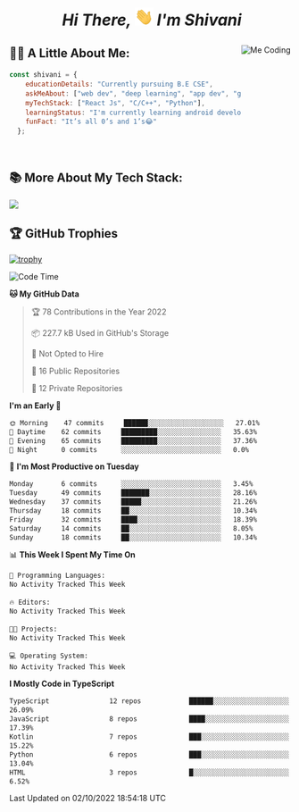 # <p align="center">️ _Hi There, <img src="https://raw.githubusercontent.com/SanjayDevTech/SanjayDevTech/master/assets/wave.gif" alt="waving hand" width="33px"> I'm Shivani_</p>

<img align="right" alt="Me Coding" height="200" src="https://media.giphy.com/media/L1R1tvI9svkIWwpVYr/giphy.gif">

## 👩‍💻 **A Little About Me:**
```jsx
const shivani = {
    educationDetails: "Currently pursuing B.E CSE",
    askMeAbout: ["web dev", "deep learning", "app dev", "gardening"],
    myTechStack: ["React Js", "C/C++", "Python"],
    learningStatus: "I'm currently learning android development",
    funFact: "It’s all 0’s and 1’s😂"
  };
```

<br/>

## 📚 **More About My Tech Stack:**

   <img align="center" src="https://github-readme-stats.vercel.app/api/top-langs/?username=shivu-srk&layout=compact&theme=vue-dark"/>
   <br/>
   
## 🏆 GitHub Trophies

[![trophy](https://github-profile-trophy.vercel.app/?username=shivu-srk&theme=nord&column=7)](https://github.com/ryo-ma/github-profile-trophy)

<!--START_SECTION:waka-->
![Code Time](http://img.shields.io/badge/Code%20Time-277%20hrs%2022%20mins-blue)

**🐱 My GitHub Data** 

> 🏆 78 Contributions in the Year 2022
 > 
> 📦 227.7 kB Used in GitHub's Storage 
 > 
> 🚫 Not Opted to Hire
 > 
> 📜 16 Public Repositories 
 > 
> 🔑 12 Private Repositories  
 > 
**I'm an Early 🐤** 

```text
🌞 Morning    47 commits     ██████░░░░░░░░░░░░░░░░░░░   27.01% 
🌆 Daytime    62 commits     █████████░░░░░░░░░░░░░░░░   35.63% 
🌃 Evening    65 commits     █████████░░░░░░░░░░░░░░░░   37.36% 
🌙 Night      0 commits      ░░░░░░░░░░░░░░░░░░░░░░░░░   0.0%

```
📅 **I'm Most Productive on Tuesday** 

```text
Monday       6 commits      ░░░░░░░░░░░░░░░░░░░░░░░░░   3.45% 
Tuesday      49 commits     ███████░░░░░░░░░░░░░░░░░░   28.16% 
Wednesday    37 commits     █████░░░░░░░░░░░░░░░░░░░░   21.26% 
Thursday     18 commits     ██░░░░░░░░░░░░░░░░░░░░░░░   10.34% 
Friday       32 commits     ████░░░░░░░░░░░░░░░░░░░░░   18.39% 
Saturday     14 commits     ██░░░░░░░░░░░░░░░░░░░░░░░   8.05% 
Sunday       18 commits     ██░░░░░░░░░░░░░░░░░░░░░░░   10.34%

```


📊 **This Week I Spent My Time On** 

```text
💬 Programming Languages: 
No Activity Tracked This Week

🔥 Editors: 
No Activity Tracked This Week

🐱‍💻 Projects: 
No Activity Tracked This Week

💻 Operating System: 
No Activity Tracked This Week

```

**I Mostly Code in TypeScript** 

```text
TypeScript               12 repos            ██████░░░░░░░░░░░░░░░░░░░   26.09% 
JavaScript               8 repos             ████░░░░░░░░░░░░░░░░░░░░░   17.39% 
Kotlin                   7 repos             ███░░░░░░░░░░░░░░░░░░░░░░   15.22% 
Python                   6 repos             ███░░░░░░░░░░░░░░░░░░░░░░   13.04% 
HTML                     3 repos             █░░░░░░░░░░░░░░░░░░░░░░░░   6.52%

```



 Last Updated on 02/10/2022 18:54:18 UTC
<!--END_SECTION:waka-->
